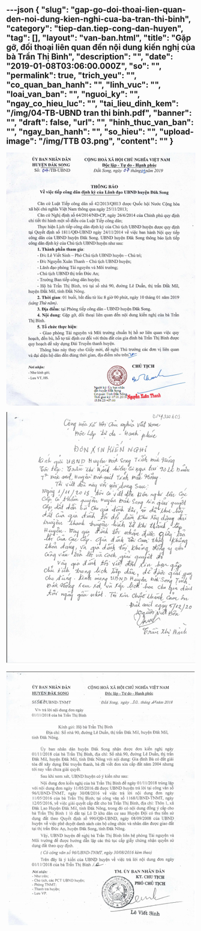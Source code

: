 ---json
{
    "slug": "gap-go-doi-thoai-lien-quan-den-noi-dung-kien-nghi-cua-ba-tran-thi-binh",
    "category": "tiep-dan.tiep-cong-dan-huyen",
    "tag": [],
    "layout": "van-ban.html",
    "title": "Gặp gỡ, đối thoại liên quan đến nội dung kiến nghị của bà Trần Thị Bình",
    "description": "",
    "date": "2019-01-08T03:06:00.000Z",
    "so": "",
    "permalink": true,
    "trich_yeu": "",
    "co_quan_ban_hanh": "",
    "linh_vuc": "",
    "loai_van_ban": "",
    "nguoi_ky": "",
    "ngay_co_hieu_luc": "",
    "tai_lieu_dinh_kem": "/img/04-TB-UBND tran thi binh.pdf",
    "banner": "",
    "draft": false,
    "url": "",
    "hinh_thuc_van_ban": "",
    "ngay_ban_hanh": "",
    "so_hieu": "",
    "upload-image": "/img/TTB 03.png",
    "__content__": ""
}
---
<p><img alt="" src="/img/TTB 01.png" /></p>

<p><img alt="" src="/img/TTB 02.png" /></p>

<p><img alt="" src="/img/TTB 03.png" /></p>
